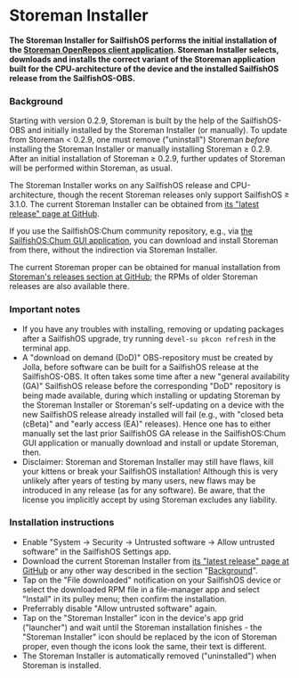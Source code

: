# Storeman Installer

**The Storeman Installer for SailfishOS performs the initial installation of the [Storeman OpenRepos client application](https://github.com/storeman-developers/harbour-storeman-installer). Storeman Installer selects, downloads and installs the correct variant of the Storeman application built for the CPU-architecture of the device and the installed SailfishOS release from the SailfishOS-OBS.**

### Background

Starting with version 0.2.9, Storeman is built by the help of the SailfishOS-OBS and initially installed by the Storeman Installer (or manually).  To update from Storeman < 0.2.9, one must remove ("uninstall") Storeman *before* installing the Storeman Installer or manually installing Storeman ≥ 0.2.9.  After an initial installation of Storeman ≥ 0.2.9, further updates of Storeman will be performed within Storeman, as usual. 

The Storeman Installer works on any SailfishOS release and CPU-architecture, though the recent Storeman releases only support SailfishOS ≥ 3.1.0.  The current Storeman Installer can be obtained from [its "latest release" page at GitHub](https://github.com/storeman-developers/harbour-storeman-installer/releases/latest).

If you use the SailfishOS:Chum community repository, e.g., via [the SailfishOS:Chum GUI application](https://chumrpm.netlify.app/), you can download and install Storeman from there, without the indirection via Storeman Installer.

The current Storeman proper can be obtained for manual installation from [Storeman's releases section at GitHub](https://github.com/storeman-developers/harbour-storeman/releases); the RPMs of older Storeman releases are also available there.

### Important notes

* If you have any troubles with installing, removing or updating packages after a SailfishOS upgrade, try running `devel-su pkcon refresh` in the terminal app.
* A "download on demand (DoD)" OBS-repository must be created by Jolla, before software can be built for a SailfishOS release at the SailfishOS-OBS.  It often takes some time after a new "general availability (GA)" SailfishOS release before the corresponding "DoD" repository is being made available, during which installing or updating Storeman by the Storeman Installer or Storeman's self-updating on a device with the new SailfishOS release already installed will fail (e.g., with "closed beta (cBeta)" and "early access (EA)" releases).  Hence one has to either manually set the last prior SailfishOS GA release in the SailfishOS:Chum GUI application or manually download and install or update Storeman, then.
* Disclaimer: Storeman and Storeman Installer may still have flaws, kill your kittens or break your SailfishOS installation!  Although this is very unlikely after years of testing by many users, new flaws may be introduced in any release (as for any software).  Be aware, that the license you implicitly accept by using Storeman excludes any liability.

### Installation instructions

* Enable "System → Security → Untrusted software → Allow untrusted software" in the SailfishOS Settings app.
* Download the current Storeman Installer from [its "latest release" page at GitHub](https://github.com/storeman-developers/harbour-storeman-installer/releases/latest) or any other way described in the section "[Background](#background)".
* Tap on the "File downloaded" notification on your SailfishOS device or select the downloaded RPM file in a file-manager app and select "Install" in its pulley menu; then confirm the installation.
* Preferrably disable "Allow untrusted software" again.
* Tap on the "Storeman Installer" icon in the device's app grid ("launcher") and wait until the Storeman installation finishes - the "Storeman Installer" icon should be replaced by the icon of Storeman proper, even though the icons look the same, their text is different.
* The Storeman Installer is automatically removed ("uninstalled") when Storeman is installed.

